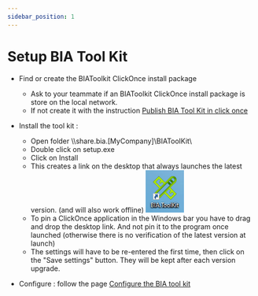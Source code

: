 ```yaml
---
sidebar_position: 1
---
```


# Setup BIA Tool Kit 

* Find or create the BIAToolkit ClickOnce install package
  * Ask to your teammate if an BIAToolkit ClickOnce install package is store on the local network.
  * If not create it with the instruction [Publish BIA Tool Kit in click once](../../30-BIAToolKit/90-PublishBIAToolKitInClickOnce.md)
  
* Install the tool kit : 
  * Open folder \\\\share.bia.[MyCompany]\\BIAToolKit\\
  * Double click on setup.exe
  * Click on Install
  * This creates a link on the desktop that always launches the latest version. (and will also work offline)
  ![Icon](../../Images/BIAToolKit/DesktopIcon.PNG)
  * To pin a ClickOnce application in the Windows bar you have to drag and drop the desktop link. And not pin it to the program once launched (otherwise there is no verification of the latest version at launch)
  * The settings will have to be re-entered the first time, then click on the "Save settings" button. They will be kept after each version upgrade.

* Configure : follow the page [Configure the BIA tool kit](../../30-BIAToolKit/10-ConfigureTheBIAToolKit.md)